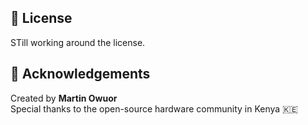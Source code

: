## 📃 License

STill working around the license.

## 🙏 Acknowledgements

Created by **Martin Owuor**  
Special thanks to the open-source hardware community in Kenya 🇰🇪
